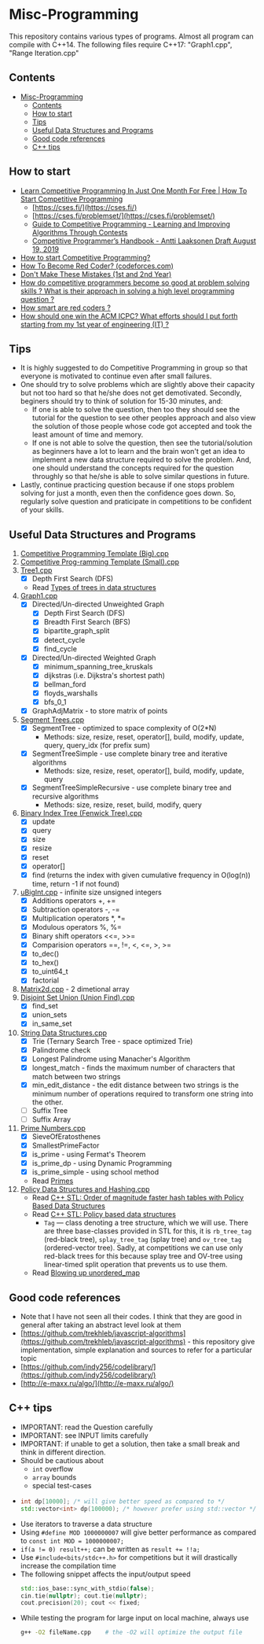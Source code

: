 # Misc-Programming
This repository contains various types of programs. Almost all program can compile with C++14. The following files require C++17: "Graph1.cpp", "Range Iteration.cpp"

<!-- 

•

🅰🅱🅲🅳🅴🅵🅶🅷🅸🅹🅺🅻🅼🅽🅾🅿🆀🆁🆂🆃🆄🆅🆆🆇🆈🆉

𝟬𝟭𝟮𝟯𝟰𝟱𝟲𝟳𝟴𝟵
𝗮𝗯𝗰𝗱𝗲𝗳𝗴𝗵𝗶𝗷𝗸𝗹𝗺𝗻𝗼𝗽𝗾𝗿𝘀𝘁𝘂𝘃𝘄𝘅𝘆𝘇
𝗔𝗕𝗖𝗗𝗘𝗙𝗚𝗛𝗜𝗝𝗞𝗟𝗠𝗡𝗢𝗣𝗤𝗥𝗦𝗧𝗨𝗩𝗪𝗫𝗬𝗭
    𝗜𝗠𝗣𝗢𝗥𝗧𝗔𝗡𝗧
    𝗥𝗘𝗙𝗘𝗥
    𝗡𝗢𝗧𝗘
    𝟬/𝟭-𝗶𝗻𝗱𝗲𝘅𝗲𝗱
    𝗪𝗔𝗥𝗡𝗜𝗡𝗚
    𝘁𝗼𝗼

𝙖𝙗𝙘𝙙𝙚𝙛𝙜𝙝𝙞𝙟𝙠𝙡𝙢𝙣𝙤𝙥𝙦𝙧𝙨𝙩𝙪𝙫𝙬𝙭𝙮𝙯
𝘼𝘽𝘾𝘿𝙀𝙁𝙂𝙃𝙄𝙅𝙆𝙇𝙈𝙉𝙊𝙋𝙌𝙍𝙎𝙏𝙐𝙑𝙒𝙓𝙔𝙕


-->


## Contents
- [Misc-Programming](#misc-programming)
  - [Contents](#contents)
  - [How to start](#how-to-start)
  - [Tips](#tips)
  - [Useful Data Structures and Programs](#useful-data-structures-and-programs)
  - [Good code references](#good-code-references)
  - [C++ tips](#c-tips)


## How to start
- [Learn Competitive Programming In Just One Month For Free | How To Start Competitive Programming](https://youtu.be/cepkYAI1JgM)
    * [https://cses.fi/](https://cses.fi/)
    * [https://cses.fi/problemset/](https://cses.fi/problemset/)
    * [Guide to Competitive Programming - Learning and Improving Algorithms Through Contests](https://link.springer.com/content/pdf/10.1007%2F978-3-319-72547-5.pdf)
    * [Competitive Programmer’s Handbook - Antti Laaksonen Draft August 19, 2019](https://github.com/pllk/cphb/blob/f269ae391910742788ac0d6626df1e221281f191/book.pdf)
- [How to start Competitive Programming?](https://youtu.be/xAeiXy8-9Y8)
- [How To Become Red Coder? (codeforces.com)](https://youtu.be/y7169jEvb-Y)
- [Don't Make These Mistakes (1st and 2nd Year)](https://youtu.be/-_gRnYmWkCE)
- [How do competitive programmers become so good at problem solving skills ? What is their approach in solving a high level programming question ?](https://www.quora.com/How-do-competitive-programmers-become-so-good-at-problem-solving-skills-what-is-their-approach-in-solving-a-high-level-programming-question)
- [How smart are red coders ?](https://www.quora.com/How-smart-are-the-red-coders-on-TopCoder)
- [How should one win the ACM ICPC? What efforts should I put forth starting from my 1st year of engineering (IT) ?](https://www.quora.com/How-should-one-win-the-ACM-ICPC-What-efforts-should-I-put-forth-starting-from-my-1st-year-of-engineering-IT/answer/Ana-Echavarria)


## Tips
- It is highly suggested to do Competitive Programming in group so that everyone is motivated to continue even after small failures.
- One should try to solve problems which are slightly above their capacity but not too hard so that he/she does not get demotivated. Secondly, beginers should try to think of solution for 15-30 minutes, and:
    * If one is able to solve the question, then too they should see the tutorial for the question to see other peoples approach and also view the solution of those people whose code got accepted and took the least amount of time and memory.
    * If one is not able to solve the question, then see the tutorial/solution as beginners have a lot to learn and the brain won't get an idea to implement a new data structure required to solve the problem. And, one should understand the concepts required for the question throughly so that he/she is able to solve similar questions in future.
- Lastly, continue practicing question because if one stops problem solving for just a month, even then the confidence goes down. So, regularly solve question and praticipate in competitions to be confident of your skills.


## Useful Data Structures and Programs
1. [Competitive Programming Template (Big).cpp](./src/Competitive%20Programming%20Template%20(Big).cpp)
2. [Competitive Prog-ramming Template (Small).cpp](./src/Competitive%20Programming%20Template%20(Small).cpp)
3. [Tree1.cpp](./src/Tree1.cpp)
    * [x] Depth First Search (DFS)
    * Read [Types of trees in data structures](https://www.quora.com/What-are-the-types-of-trees-in-data-structures)
4. [Graph1.cpp](./src/Graph1.cpp)
    * [x] Directed/Un-directed Unweighted Graph
        - [x] Depth First Search (DFS)
        - [x] Breadth First Search (BFS)
        - [x] bipartite_graph_split
        - [x] detect_cycle
        - [x] find_cycle
    * [x] Directed/Un-directed Weighted Graph
        - [x] minimum_spanning_tree_kruskals
        - [x] dijkstras (i.e. Dijkstra's shortest path)
        - [x] bellman_ford
        - [x] floyds_warshalls
        - [x] bfs_0_1
    * [x] GraphAdjMatrix - to store matrix of points
5. [Segment Trees.cpp](./src/Segment%20Trees.cpp)
    * [x] SegmentTree - optimized to space complexity of O(2*N)
        - Methods: size, resize, reset, operator[], build, modify, update, query, query_idx (for prefix sum)
    * [x] SegmentTreeSimple - use complete binary tree and iterative algorithms
        - Methods: size, resize, reset, operator[], build, modify, update, query
    * [x] SegmentTreeSimpleRecursive - use complete binary tree and recursive algorithms
        - Methods: size, resize, reset, build, modify, query
6. [Binary Index Tree (Fenwick Tree).cpp](./src/Binary%20Index%20Tree%20(Fenwick%20Tree).cpp)
    * [x] update
    * [x] query
    * [x] size
    * [x] resize
    * [x] reset
    * [x] operator[]
    * [x] find (returns the index with given cumulative frequency in O(log(n)) time, return -1 if not found)
7. [uBigInt.cpp](./src/uBigInt.cpp) - infinite size unsigned integers
    * [x] Additions operators +, +=
    * [x] Subtraction operators -, -=
    * [x] Multiplication operators *, *=
    * [x] Modulous operators %, %=
    * [x] Binary shift operators <<=, >>=
    * [x] Comparision operators ==, !=, <, <=, >, >=
    * [x] to_dec()
    * [x] to_hex()
    * [x] to_uint64_t
    * [x] factorial
8. [Matrix2d.cpp](./src/Matrix2d.cpp) - 2 dimetional array
9.  [Disjoint Set Union (Union Find).cpp](./src/Disjoint%20Set%20Union%20(Union%20Find).cpp)
    * [x] find_set
    * [x] union_sets
    * [x] in_same_set
10. [String Data Structures.cpp](./src/String%20Data%20Structures.cpp)
    * [x] Trie (Ternary Search Tree - space optimized Trie)
    * [x] Palindrome check
    * [x] Longest Palindrome using Manacher's Algorithm
    * [x] longest_match - finds the maximum number of characters that match between two strings
    * [x] min_edit_distance - the edit distance between two strings is the minimum number of operations required to transform one string into the other.
    * [ ] Suffix Tree
    * [ ] Suffix Array
11. [Prime Numbers.cpp](./src/Prime%20Numbers.cpp)
    * [x] SieveOfEratosthenes
    * [x] SmallestPrimeFactor
    * [x] is_prime - using Fermat's Theorem
    * [x] is_prime_dp - using Dynamic Programming
    * [x] is_prime_simple - using school method
    * Read [Primes](https://github.com/going-digital/Prime64)
12. [Policy Data Structures and Hashing.cpp](./src/Policy%20Data%20Structures%20and%20Hashing.cpp)
    * Read [C++ STL: Order of magnitude faster hash tables with Policy Based Data Structures](https://codeforces.com/blog/entry/60737?#comment-446357)
    * Read [C++ STL: Policy based data structures](https://codeforces.com/blog/entry/11080)
        - `Tag` — class denoting a tree structure, which we will use. There are three base-classes provided in STL for this, it is `rb_tree_tag` (red-black tree), `splay_tree_tag` (splay tree) and `ov_tree_tag` (ordered-vector tree). Sadly, at competitions we can use only red-black trees for this because splay tree and OV-tree using linear-timed split operation that prevents us to use them.
    * Read [Blowing up unordered_map](https://codeforces.com/blog/entry/62393)


## Good code references
- Note that I have not seen all their codes. I think that they are good in general after taking an abstract level look at them
- [https://github.com/trekhleb/javascript-algorithms](https://github.com/trekhleb/javascript-algorithms) - this repository give implementation, simple explanation and sources to refer for a particular topic
- [https://github.com/indy256/codelibrary/](https://github.com/indy256/codelibrary/)
- [http://e-maxx.ru/algo/](http://e-maxx.ru/algo/)


## C++ tips
- IMPORTANT: read the Question carefully
- IMPORTANT: see INPUT limits carefully
- IMPORTANT: if unable to get a solution, then take a small break and think in different direction.
- Should be cautious about
    * `int` overflow
    * `array` bounds
    * special test-cases
-
    ```cpp
    int dp[10000]; /* will give better speed as compared to */
    std::vector<int> dp(100000); /* however prefer using std::vector */
    ```
- Use iterators to traverse a data structure
- Using ```#define MOD 1000000007``` will give better performance as compared to ```const int MOD = 1000000007;```
- ```if(a != 0) result++;``` can be written as ```result += !!a;```
- Use ```#include<bits/stdc++.h>``` for competitions but it will drastically increase the compilation time
- The following snippet affects the input/output speed
    ```cpp
    std::ios_base::sync_with_stdio(false);
    cin.tie(nullptr); cout.tie(nullptr);
    cout.precision(20); cout << fixed;
    ```
- While testing the program for large input on local machine, always use 
    ```sh
    g++ -O2 fileName.cpp    # the -O2 will optimize the output file
    ```


<!-- ## Links to read -->


